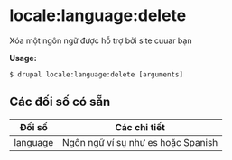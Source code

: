 # locale:language:delete
Xóa một ngôn ngữ được hỗ trợ bởi site cuuar bạn

**Usage:**
```
$ drupal locale:language:delete [arguments]
```

## Các đối số có sẵn
Đối số | Các chi tiết
---------|-------------
language | Ngôn ngữ ví sụ như es hoặc Spanish
